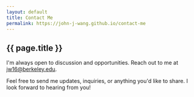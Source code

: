 ```yaml
---
layout: default
title: Contact Me
permalink: https://john-j-wang.github.io/contact-me
---
```


## {{ page.title }}

I'm always open to discussion and opportunities. Reach out to me at [jw16@berkeley.edu](mailto:jw16@berkeley.edu).

Feel free to send me updates, inquiries, or anything you'd like to share. I look forward to hearing from you!
